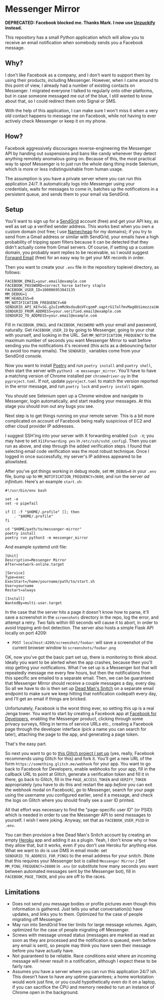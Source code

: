 # Messenger Mirror

**DEPRECATED: Facebook blocked me. Thanks Mark. I now use
[Unzuckify](https://github.com/raxod502/unzuckify) instead.**

This repository has a small Python application which will allow you to
receive an email notification when somebody sends you a Facebook
message.

## Why?

I don't like Facebook as a company, and I don't want to support them
by using their products, including Messenger. However, when I came
around to this point of view, I already had a number of existing
contacts on Messenger. I migrated everyone I talked to regularly onto
other platforms, but in case someone messaged me out of the blue, I
still wanted to know about that, so I could redirect them onto Signal
or SMS.

With the help of this application, I can make sure I won't miss it
when a very old contact happens to message me on Facebook, while not
having to ever actively check Messenger or keep it on my phone.

## How?

Facebook aggressively discourages reverse-engineering the Messenger
API by handing out suspensions and bans like candy whenever they
detect anything remotely anomalous going on. Because of this, the most
practical way to spoof Messenger is to just run the whole dang thing
inside Selenium, which is more or less indistinguishable from human
usage.

The assumption is you have a private server where you can run this
application 24/7. It automatically logs into Messenger using your
credentials, waits for messages to come in, batches up the
notifications in a persistent queue, and sends them to your email via
SendGrid.

## Setup

You'll want to sign up for a [SendGrid](https://sendgrid.com/) account
(free) and get your API key, as well as set up a verified sender
address. This works best when you own a custom domain (not free; I use
[Namecheap](https://www.namecheap.com/) for my domains); if you try to
send from a Gmail address or similar with SendGrid, your emails have a
high probability of tripping spam filters because it can be detected
that they didn't actually come from Gmail servers. Of course, if
setting up a custom domain, you probably want replies to be
receivable, so I would suggest [Forward
Email](https://forwardemail.net/) (free) for an easy way to get your
MX records in order.

Then you want to create your `.env` file in the repository toplevel
directory, as follows:

```
FACEBOOK_EMAIL=your.email@example.com
FACEBOOK_PASSWORD=correct horse battery staple
FACEBOOK_USER_ID=100006953043135
MM_DEBUG=1
MM_HEADLESS=0
MM_NOTIFICATION_FREQUENCY=60
SENDGRID_API_KEY=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
SENDGRID_FROM_ADDRESS=your.verified.email@example.com
SENDGRID_TO_ADDRESS=your.email@example.com
```

Fill in `FACEBOOK_EMAIL` and `FACEBOOK_PASSWORD` with your email and
password, naturally. Get `FACEBOOK_USER_ID` by going to Messenger,
going to your chat with yourself, and looking in the URL. Set
`MM_NOTIFICATION_FREQUENCY` to the maximum number of seconds you want
Messenger Mirror to wait before sending you the notifications it's
received (this acts as a debouncing factor to avoid too many emails).
The `SENDGRID_` variables come from your SendGrid console.

Now you want to install [Poetry](https://python-poetry.org/) and run
`poetry install` and `poetry shell`, then start the server with
`python3 -m messenger_mirror`. You'll have to have a matching version
of Chrome installed per `chromedriver-py` in the `pyproject.toml`. If
not, update `pyproject.toml` to match the version reported in the
error message, and run `poetry lock` and `poetry install` again.

You should see Selenium open up a Chrome window and navigate to
Messenger, login automatically, and start reading your messages. At
this stage you should iron out any bugs you see.

Next step is to get things running on your remote server. This is a
bit more complicated on account of Facebook being really suspicious of
EC2 and other cloud provider IP addresses.

I suggest SSH'ing into your server with X forwarding enabled (`ssh
-X`; you may have to set `X11Forwarding yes` in
`/etc/ssh/sshd_config`). Then you can run as above, and step through
the added verification steps. I found that selecting email code
verification was the most robust technique. Once I logged in once
successfully, my server's IP address appeared to be allowlisted.

After you've got things working in debug mode, set `MM_DEBUG=0` in
your `.env` file, bump up to `MM_NOTIFICATION_FREQUENCY=3600`, and run
the server *ad infinitum*. Here's an example `start.sh`:

```
#!/usr/bin/env bash

set -e
set -o pipefail

if [[ -f "$HOME/.profile" ]]; then
    . "$HOME/.profile"
fi

cd "$HOME/path/to/messenger-mirror"
poetry install
poetry run python3 -m messenger_mirror
```

And example systemd unit file:

```
[Unit]
Description=Messenger Mirror
After=network-online.target

[Service]
Type=exec
ExecStart=/home/yourname/path/to/start.sh
User=yourname
Restart=always

[Install]
WantedBy=multi-user.target
```

In the case that the server hits a page it doesn't know how to parse,
it'll save a screenshot in the `screenshots` directory in the repo,
log the error, and attempt a retry. Two fails within 60 seconds will
cause it to abort, in order to avoid tripping anti-bot detection. The
server also hosts a simple Flask API locally on port 4209:

* `POST localhost:4209/screenshot/foobar`: will save a screenshot of
  the current browser window to `screenshots/foobar.png`

OK, now you've got the basic part set up, there is monitoring to think
about. Ideally you want to be alerted when the app crashes, because
then you'll stop getting your notifications. What I've set up is a
Messenger bot that will repeatedly message me every few hours, but
then the notifications from this specific are emailed to a separate
email. Then, we can be guaranteed that Messenger Mirror should receive
a couple messages a day, every day. So all we have to do is then set
up [Dead Man's Snitch](https://deadmanssnitch.com/) on a separate
email endpoint to make sure we keep hitting that notification codepath
every day, and I'll get an email if things are bricked.

Unfortunately, Facebook is the worst thing ever, so setting this up is
a real Jenga tower. You want to start by creating a Facebook app at
[Facebook for Developers](https://developers.facebook.com/), enabling
the Messenger product, clicking through some privacy surveys, filling
in terms of service URLs etc., creating a Facebook page through the
developer interface (pick a name you can search for later), attaching
the page to the app, and generating a page token.

That's the easy part.

So next you want to go to [this Glitch project I set
up](https://glitch.com/edit/#!/messenger-mirror-psid-extractor) (yes,
really, Facebook recommends using Glitch for this) and fork it. You'll
get a new URL of the form `https://something.glitch.me/webhook` for
your app. You want to go back to Facebook for Developers, enable
webhooks for your app, fill in the callback URL to point at Glitch,
generate a verification token and fill it in there, go back to Glitch,
fill in the `PAGE_ACCESS_TOKEN` and `VERIFY_TOKEN` appropriately (you
have to do this and restart the app *before* you can exit the webhook
modal on Facebook), go to Messenger, search for your page using the
username you configured earlier, send it a message, and check the logs
on Glitch where you should finally see a user ID printed.

All that effort was necessary to find the "page-specific user ID" (or
PSID) which is needed in order to use the Messenger API to send
messages to yourself. I wish I were joking. Anyway, set that as
`FACEBOOK_USER_PSID` in `.env`.

You can then provision a free Dead Man's Snitch account by creating an
empty [Heroku](https://heroku.com/) app and adding it as a plugin.
Yeah, I don't know why or how they allow that, but it works, even if
you don't use Heroku for anything else. What we want to do is use DMS
in email mode: set `SENDGRID_TO_ADDRESS_FOR_PINGS` to the email
address for your snitch. (Note that this requires your Messenger bot
is called `Messenger Mirror`.) Set `MM_PING_FREQUENCY=28800` in `.env`
(or substitute how many seconds you want between automated messages
sent by the Messenger bot), fill in `FACEBOOK_PAGE_TOKEN`, and you are
off to the races.

## Limitations

* Does not send you message bodies or profile pictures even though
  this information is gathered. Just tells you what conversation(s)
  have updates, and links you to them. Optimized for the case of
  people migrating off Messenger.
* May run into SendGrid free tier limits for large message volumes.
  Again, optimized for the case of people migrating off Messenger.
* Screws with message unread status (messages are marked as read as
  soon as they are processed and the notification is queued, even
  before any email is sent), so people may think you have seen their
  message before you have actually have.
* Not guaranteed to be reliable. Race conditions exist where an
  incoming message will never result in a notification, although I
  expect these to be fairly rare.
* Assumes you have a server where you can run this application 24/7
  ish. This doesn't have to have any uptime guarantees; a home
  workstation would work just fine, or you could hypothetically even
  do it on a laptop, if you can sacrifice the CPU and memory needed to
  run an instance of Chrome open in the background.
